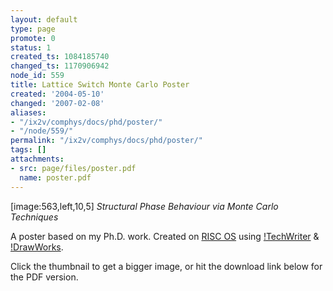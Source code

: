 ```yaml
---
layout: default
type: page
promote: 0
status: 1
created_ts: 1084185740
changed_ts: 1170906942
node_id: 559
title: Lattice Switch Monte Carlo Poster
created: '2004-05-10'
changed: '2007-02-08'
aliases:
- "/ix2v/comphys/docs/phd/poster/"
- "/node/559/"
permalink: "/ix2v/comphys/docs/phd/poster/"
tags: []
attachments:
- src: page/files/poster.pdf
  name: poster.pdf
---
```

[image:563,left,10,5]
_Structural Phase Behaviour via Monte Carlo Techniques_

A poster based on my Ph.D. work.  Created on [RISC OS](http://www.riscos.com/) using [!TechWriter](http://www.iconsupport.demon.co.uk/) & [!DrawWorks](http://www.apdl.co.uk/isv/dworks.htm).

Click the thumbnail to get a bigger image, or hit the download link below for the PDF version.

